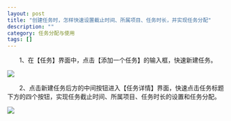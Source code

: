 ```yaml
---
layout: post
title: "创建任务时，怎样快速设置截止时间、所属项目、任务时长，并实现任务分配"
description: ""
category: 任务分配与使用
tags: []
---
```


&#160; &#160; &#160; &#160;1、在【任务】界面中，点击【添加一个任务】的输入框，快速新建任务。

![](../../../oahelps_img/renwu_1.png)

&#160; &#160; &#160; &#160;2、点击新建任务后方的中间按钮进入【任务详情】界面，快速点击任务标题下方的四个按钮，实现任务截止时间、所属项目、任务时长的设置和任务分配。

![](../../../oahelps_img/renwu_2.png)